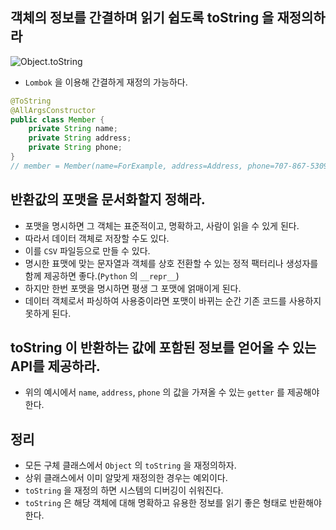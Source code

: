 ## 객체의 정보를 간결하며 읽기 쉽도록 toString 을 재정의하라
![Object.toString](https://github.com/Evil-Goblin/BookStudy/assets/74400861/8f488049-952c-4795-a522-d843978dd650)
- `Lombok` 을 이용해 간결하게 재정의 가능하다.
```java
@ToString
@AllArgsConstructor
public class Member {
    private String name;
    private String address;
    private String phone;
}
// member = Member(name=ForExample, address=Address, phone=707-867-5309)
```

## 반환값의 포맷을 문서화할지 정해라.
- 포맷을 명시하면 그 객체는 표준적이고, 명확하고, 사람이 읽을 수 있게 된다.
- 따라서 데이터 객체로 저장할 수도 있다.
- 이를 `CSV` 파일등으로 만들 수 있다.
- 명시한 표맷에 맞는 문자열과 객체를 상호 전환할 수 있는 정적 팩터리나 생성자를 함께 제공하면 좋다.(`Python` 의 `__repr__`)
- 하지만 한번 포맷을 명시하면 평생 그 포맷에 얽매이게 된다.
- 데이터 객체로서 파싱하여 사용중이라면 포맷이 바뀌는 순간 기존 코드를 사용하지 못하게 된다.

## toString 이 반환하는 값에 포함된 정보를 얻어올 수 있는 API를 제공하라.
- 위의 예시에서 `name`, `address`, `phone` 의 값을 가져올 수 있는 `getter` 를 제공해야 한다.

## 정리
- 모든 구체 클래스에서 `Object` 의 `toString` 을 재정의하자.
- 상위 클래스에서 이미 알맞게 재정의한 경우는 예외이다.
- `toString` 을 재정의 하면 시스템의 디버깅이 쉬워진다.
- `toString` 은 해당 객체에 대해 명확하고 유용한 정보를 읽기 좋은 형태로 반환해야 한다.